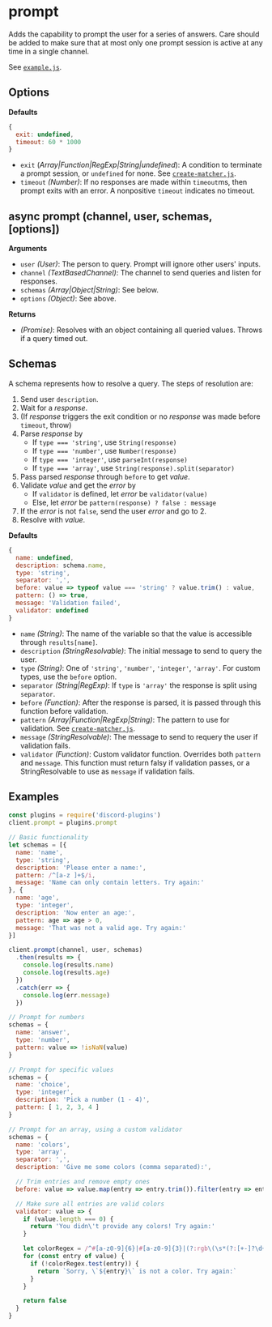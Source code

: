 # prompt

Adds the capability to prompt the user for a series of answers. Care should be
added to make sure that at most only one prompt session is active at any time
in a single channel.

See [`example.js`](example.js).

## Options

**Defaults**
```js
{
  exit: undefined,
  timeout: 60 * 1000
}
```

 - `exit` (*Array|Function|RegExp|String|undefined*): A condition to terminate
    a prompt session, or `undefined` for none. See
    [`create-matcher.js`](../utils/create-matcher.js).
 - `timeout` *(Number)*: If no responses are made within `timeout`ms, then
    prompt exits with an error. A nonpositive `timeout` indicates no timeout.

## async prompt (channel, user, schemas, [options])

**Arguments**

 - `user` *(User)*: The person to query. Prompt will ignore other users' inputs.
 - `channel` *(TextBasedChannel)*: The channel to send queries and listen for
    responses.
 - `schemas` *(Array|Object|String)*: See below.
 - `options` *(Object)*: See above.

**Returns**

 - *(Promise)*: Resolves with an object containing all queried values. Throws if
    a query timed out.

## Schemas

A schema represents how to resolve a query. The steps of resolution are:

 1. Send user `description`.
 2. Wait for a *response*.
 3. (If *response* triggers the exit condition or no *response* was made before
    `timeout`, throw)
 4. Parse *response* by
    - If `type === 'string'`, use `String(response)`
    - If `type === 'number'`, use `Number(response)`
    - If `type === 'integer'`, use `parseInt(response)`
    - If `type === 'array'`, use `String(response).split(separator)`
 5. Pass parsed *response* through `before` to get *value*.
 6. Validate *value* and get the *error* by
    - If `validator` is defined, let *error* be `validator(value)`
    - Else, let *error* be `pattern(response) ? false : message`
 7. If the *error* is not `false`, send the user *error* and go to 2.
 8. Resolve with *value*.

**Defaults**
```js
{
  name: undefined,
  description: schema.name,
  type: 'string',
  separator: ',',
  before: value => typeof value === 'string' ? value.trim() : value,
  pattern: () => true,
  message: 'Validation failed',
  validator: undefined
}
```

 - `name` *(String)*: The name of the variable so that the value is accessible
    through `results[name]`.
 - `description` *(StringResolvable)*: The initial message to send to query the
    user.
 - `type` *(String)*: One of `'string'`, `'number'`, `'integer'`, `'array'`. For
    custom types, use the `before` option.
 - `separator` *(String|RegExp)*: If `type` is `'array'` the response is split
    using `separator`.
 - `before` *(Function)*: After the response is parsed, it is passed through
    this function before validation.
 - `pattern` *(Array|Function|RegExp|String)*: The pattern to use for
    validation. See [`create-matcher.js`](../utils/create-matcher.js).
 - `message` *(StringResolvable)*: The message to send to requery the user if
    validation fails.
 - `validator` *(Function)*: Custom validator function. Overrides both `pattern`
    and `message`. This function must return falsy if validation passes, or a
    StringResolvable to use as `message` if validation fails.

## Examples

```js
const plugins = require('discord-plugins')
client.prompt = plugins.prompt

// Basic functionality
let schemas = [{
  name: 'name',
  type: 'string',
  description: 'Please enter a name:',
  pattern: /^[a-z ]+$/i,
  message: 'Name can only contain letters. Try again:'
}, {
  name: 'age',
  type: 'integer',
  description: 'Now enter an age:',
  pattern: age => age > 0,
  message: 'That was not a valid age. Try again:'
}]

client.prompt(channel, user, schemas)
  .then(results => {
    console.log(results.name)
    console.log(results.age)
  })
  .catch(err => {
    console.log(err.message)
  })

// Prompt for numbers
schemas = {
  name: 'answer',
  type: 'number',
  pattern: value => !isNaN(value)
}

// Prompt for specific values
schemas = {
  name: 'choice',
  type: 'integer',
  description: 'Pick a number (1 - 4)',
  pattern: [ 1, 2, 3, 4 ]
}

// Prompt for an array, using a custom validator
schemas = {
  name: 'colors',
  type: 'array',
  separator: ',',
  description: 'Give me some colors (comma separated):',

  // Trim entries and remove empty ones
  before: value => value.map(entry => entry.trim()).filter(entry => entry),

  // Make sure all entries are valid colors
  validator: value => {
    if (value.length === 0) {
      return 'You didn\'t provide any colors! Try again:'
    }

    let colorRegex = /^#[a-z0-9]{6}|#[a-z0-9]{3}|(?:rgb\(\s*(?:[+-]?\d+%?)\s*,\s*(?:[+-]?\d+%?)\s*,\s*(?:[+-]?\d+%?)\s*\))aqua|black|blue|fuchsia|gray|green|lime|maroon|navy|olive|orange|purple|red|silver|teal|white|yellow$/i
    for (const entry of value) {
      if (!colorRegex.test(entry)) {
        return `Sorry, \`${entry}\` is not a color. Try again:`
      }
    }

    return false
  }
}
```
